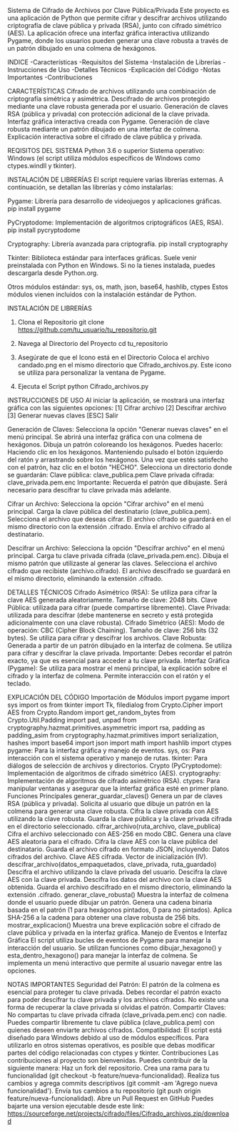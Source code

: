 Sistema de Cifrado de Archivos por Clave Pública/Privada
Este proyecto es una aplicación de Python que permite cifrar y descifrar archivos utilizando criptografía de clave pública y privada (RSA), junto con cifrado simétrico (AES). La aplicación ofrece una interfaz gráfica interactiva utilizando Pygame, donde los usuarios pueden generar una clave robusta a través de un patrón dibujado en una colmena de hexágonos.

INDICE
-Características
-Requisitos del Sistema
-Instalación de Librerías
-Instrucciones de Uso
-Detalles Técnicos
-Explicación del Código
-Notas Importantes
-Contribuciones

CARACTERÍSTICAS
Cifrado de archivos utilizando una combinación de criptografía simétrica y asimétrica.
Descifrado de archivos protegido mediante una clave robusta generada por el usuario.
Generación de claves RSA (pública y privada) con protección adicional de la clave privada.
Interfaz gráfica interactiva creada con Pygame.
Generación de clave robusta mediante un patrón dibujado en una interfaz de colmena.
Explicación interactiva sobre el cifrado de clave pública y privada.

REQISITOS DEL SISTEMA
Python 3.6 o superior
Sistema operativo: Windows (el script utiliza módulos específicos de Windows como ctypes.windll y tkinter).

INSTALACIÓN DE LIBRERÍAS
El script requiere varias librerías externas. A continuación, se detallan las librerías y cómo instalarlas:

Pygame: Librería para desarrollo de videojuegos y aplicaciones gráficas.
pip install pygame

PyCryptodome: Implementación de algoritmos criptográficos (AES, RSA).
pip install pycryptodome

Cryptography: Librería avanzada para criptografía.
pip install cryptography

Tkinter: Biblioteca estándar para interfaces gráficas. Suele venir preinstalada con Python en Windows.
Si no la tienes instalada, puedes descargarla desde Python.org.

Otros módulos estándar: sys, os, math, json, base64, hashlib, ctypes
Estos módulos vienen incluidos con la instalación estándar de Python.

INSTALACIÓN DE LIBRERÍAS
1. Clona el Repositorio
git clone https://github.com/tu_usuario/tu_repositorio.git

2. Navega al Directorio del Proyecto
cd tu_repositorio

3. Asegúrate de que el Icono está en el Directorio
Coloca el archivo candado.png en el mismo directorio que Cifrado_archivos.py.
Este icono se utiliza para personalizar la ventana de Pygame.

4. Ejecuta el Script
python Cifrado_archivos.py

INSTRUCCIONES DE USO
Al iniciar la aplicación, se mostrará una interfaz gráfica con las siguientes opciones:
[1] Cifrar archivo
[2] Descifrar archivo
[3] Generar nuevas claves
[ESC] Salir

Generación de Claves:
Selecciona la opción "Generar nuevas claves" en el menú principal.
Se abrirá una interfaz gráfica con una colmena de hexágonos.
Dibuja un patrón coloreando los hexágonos. Puedes hacerlo:
Haciendo clic en los hexágonos.
Manteniendo pulsado el botón izquierdo del ratón y arrastrando sobre los hexágonos.
Una vez que estés satisfecho con el patrón, haz clic en el botón "HECHO".
Selecciona un directorio donde se guardarán:
Clave pública: clave_publica.pem
Clave privada cifrada: clave_privada.pem.enc
Importante: Recuerda el patrón que dibujaste. Será necesario para descifrar tu clave privada más adelante.

Cifrar un Archivo:
Selecciona la opción "Cifrar archivo" en el menú principal.
Carga la clave pública del destinatario (clave_publica.pem).
Selecciona el archivo que deseas cifrar.
El archivo cifrado se guardará en el mismo directorio con la extensión .cifrado.
Envía el archivo cifrado al destinatario.

Descifrar un Archivo:
Selecciona la opción "Descifrar archivo" en el menú principal.
Carga tu clave privada cifrada (clave_privada.pem.enc).
Dibuja el mismo patrón que utilizaste al generar las claves.
Selecciona el archivo cifrado que recibiste (archivo.cifrado).
El archivo descifrado se guardará en el mismo directorio, eliminando la extensión .cifrado.

DETALLES TÉCNICOS
Cifrado Asimétrico (RSA):
Se utiliza para cifrar la clave AES generada aleatoriamente.
Tamaño de clave: 2048 bits.
Clave Pública: utilizada para cifrar (puede compartirse libremente).
Clave Privada: utilizada para descifrar (debe mantenerse en secreto y está protegida adicionalmente con una clave robusta).
Cifrado Simétrico (AES):
Modo de operación: CBC (Cipher Block Chaining).
Tamaño de clave: 256 bits (32 bytes).
Se utiliza para cifrar y descifrar los archivos.
Clave Robusta:
Generada a partir de un patrón dibujado en la interfaz de colmena.
Se utiliza para cifrar y descifrar la clave privada.
Importante: Debes recordar el patrón exacto, ya que es esencial para acceder a tu clave privada.
Interfaz Gráfica (Pygame):
Se utiliza para mostrar el menú principal, la explicación sobre el cifrado y la interfaz de colmena.
Permite interacción con el ratón y el teclado.

EXPLICACIÓN DEL CÓDIGO
Importación de Módulos
import pygame
import sys
import os
from tkinter import Tk, filedialog
from Crypto.Cipher import AES
from Crypto.Random import get_random_bytes
from Crypto.Util.Padding import pad, unpad
from cryptography.hazmat.primitives.asymmetric import rsa, padding as padding_asim
from cryptography.hazmat.primitives import serialization, hashes
import base64
import json
import math
import hashlib
import ctypes
pygame: Para la interfaz gráfica y manejo de eventos.
sys, os: Para interacción con el sistema operativo y manejo de rutas.
tkinter: Para diálogos de selección de archivos y directorios.
Crypto (PyCryptodome): Implementación de algoritmos de cifrado simétrico (AES).
cryptography: Implementación de algoritmos de cifrado asimétrico (RSA).
ctypes: Para manipular ventanas y asegurar que la interfaz gráfica esté en primer plano.
Funciones Principales
generar_guardar_claves()
Genera un par de claves RSA (pública y privada).
Solicita al usuario que dibuje un patrón en la colmena para generar una clave robusta.
Cifra la clave privada con AES utilizando la clave robusta.
Guarda la clave pública y la clave privada cifrada en el directorio seleccionado.
cifrar_archivo(ruta_archivo, clave_publica)
Cifra el archivo seleccionado con AES-256 en modo CBC.
Genera una clave AES aleatoria para el cifrado.
Cifra la clave AES con la clave pública del destinatario.
Guarda el archivo cifrado en formato JSON, incluyendo:
Datos cifrados del archivo.
Clave AES cifrada.
Vector de inicialización (IV).
descifrar_archivo(datos_empaquetados, clave_privada, ruta_guardado)
Descifra el archivo utilizando la clave privada del usuario.
Descifra la clave AES con la clave privada.
Descifra los datos del archivo con la clave AES obtenida.
Guarda el archivo descifrado en el mismo directorio, eliminando la extensión .cifrado.
generar_clave_robusta()
Muestra la interfaz de colmena donde el usuario puede dibujar un patrón.
Genera una cadena binaria basada en el patrón (1 para hexágonos pintados, 0 para no pintados).
Aplica SHA-256 a la cadena para obtener una clave robusta de 256 bits.
mostrar_explicacion()
Muestra una breve explicación sobre el cifrado de clave pública y privada en la interfaz gráfica.
Manejo de Eventos e Interfaz Gráfica
El script utiliza bucles de eventos de Pygame para manejar la interacción del usuario.
Se utilizan funciones como dibujar_hexagono() y esta_dentro_hexagono() para manejar la interfaz de colmena.
Se implementa un menú interactivo que permite al usuario navegar entre las opciones.

NOTAS IMPORTANTES
Seguridad del Patrón:
El patrón de la colmena es esencial para proteger tu clave privada.
Debes recordar el patrón exacto para poder descifrar tu clave privada y los archivos cifrados.
No existe una forma de recuperar la clave privada si olvidas el patrón.
Compartir Claves:
No compartas tu clave privada cifrada (clave_privada.pem.enc) con nadie.
Puedes compartir libremente tu clave pública (clave_publica.pem) con quienes deseen enviarte archivos cifrados.
Compatibilidad:
El script está diseñado para Windows debido al uso de módulos específicos.
Para utilizarlo en otros sistemas operativos, es posible que debas modificar partes del código relacionadas con ctypes y tkinter.
Contribuciones
Las contribuciones al proyecto son bienvenidas. Puedes contribuir de la siguiente manera:
Haz un fork del repositorio.
Crea una rama para tu funcionalidad (git checkout -b feature/nueva-funcionalidad).
Realiza tus cambios y agrega commits descriptivos (git commit -am 'Agrego nueva funcionalidad').
Envía tus cambios a tu repositorio (git push origin feature/nueva-funcionalidad).
Abre un Pull Request en GitHub
Puedes bajarte una version ejecutable desde este link: https://sourceforge.net/projects/cifrado/files/Cifrado_archivos.zip/download
